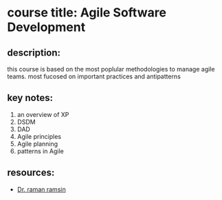 # course title: Agile Software Development
## description:
this course is based on the most poplular methodologies to manage agile teams. most fucosed on important practices and antipatterns
## key notes:
1. an overview of XP
2. DSDM
3. DAD
4. Agile principles
5. Agile planning
6. patterns in Agile

## resources:
- [Dr. raman ramsin](https://ocw.sharif.ir/course/id/448/)